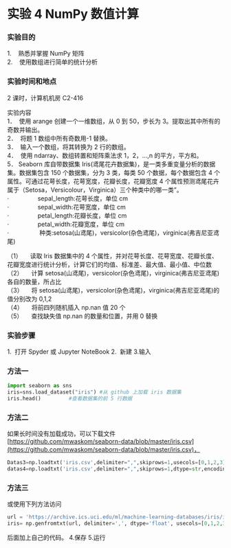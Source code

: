 # 实验 4 NumPy 数值计算

### 实验目的

1.    熟悉并掌握 NumPy 矩阵  
2.    使用数组进行简单的统计分析

### 实验时间和地点

2 课时，计算机机房 C2-416

实验内容  
1．  使用 arange 创建一个一维数组，从 0 到 50，步长为 3。提取出其中所有的奇数并输出。  
2．  将题 1 数组中所有奇数用-1 替换。  
3．  输入一个数组，将其转换为 2 行的数组。  
4．  使用 ndarray、数组转置和矩阵乘法求 1，2，…,n 的平方，平方和。  
5． Seaborn 库自带数据集 Iris(鸢尾花卉数据集)，是一类多重变量分析的数据集。数据集包含 150 个数据集，分为 3 类，每类 50 个数据，每个数据包含 4 个属性。可通过花萼长度，花萼宽度，花瓣长度，花瓣宽度 4 个属性预测鸢尾花卉属于（Setosa，Versicolour，Virginica）三个种类中的哪一类”。  
·                 sepal_length:花萼长度，单位 cm  
·                 sepal_width:花萼宽度，单位 cm  
·                 petal_length:花瓣长度，单位 cm  
·                 petal_width:花瓣宽度，单位 cm  
·                  种类:setosa(山鸢尾)，versicolor(杂色鸢尾)，virginica(弗吉尼亚鸢尾)

（1）     读取 Iris 数据集中的 4 个属性，并对花萼长度、花萼宽度、花瓣长度、花瓣宽度进行统计分析，计算它们的均值、标准差、最大值、最小值、中位数  
（2）     计算 setosa(山鸢尾)，versicolor(杂色鸢尾)，virginica(弗吉尼亚鸢尾)各自的数量，所占比  
（3）     将 setosa(山鸢尾)，versicolor(杂色鸢尾)，virginica(弗吉尼亚鸢尾)的值分别改为 0,1,2  
（4）     将前四列随机插入 np.nan 值 20 个  
（5）     查找缺失值 np.nan 的数量和位置，并用 0 替换

### 实验步骤

1.  打开 Spyder 或 Jupyter NoteBook
2.  新建 3.输入

### 方法一

```python
import seaborn as sns
iris=sns.load_dataset("iris") #从 github 上加载 iris 数据集
iris.head()         #查看数据集的前 5 行数据
```

### 方法二

如果长时间没有加载成功，可以下载文件[https://github.com/mwaskom/seaborn-data/blob/master/iris.csv](https://github.com/mwaskom/seaborn-data/blob/master/iris.csv)，

```python
Datas3=np.loadtxt('iris.csv',delimiter=",",skiprows=1,usecols=[0,1,2,3])
datas4=np.loadtxt('iris.csv',delimiter=",",skiprows=1,dtype=str,encoding='UTF-8',usecols=[4])
```

### 方法三

或使用下列方法访问

```python
url = 'https://archive.ics.uci.edu/ml/machine-learning-databases/iris/iris.data'
iris= np.genfromtxt(url, delimiter=',', dtype='float', usecols=[0,1,2,3]) #获取数据集的前 4 列
```

后面加上自己的代码。 4.保存 5.运行
